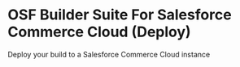 # OSF Builder Suite For Salesforce Commerce Cloud (Deploy)
Deploy your build to a Salesforce Commerce Cloud instance
